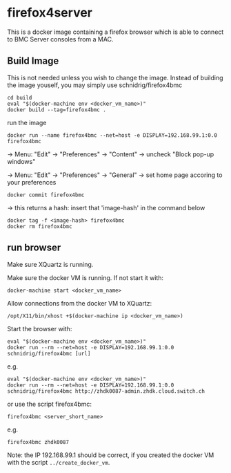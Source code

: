 # firefox4server

This is a docker image containing a firefox browser which is able to connect to BMC Server consoles from a MAC.

## Build Image
This is not needed unless you wish to change the image. Instead of building the image youself, you may simply use schnidrig/firefox4bmc

    cd build
    eval "$(docker-machine env <docker_vm_name>)"
    docker build --tag=firefox4bmc .
    
run the image

    docker run --name firefox4bmc --net=host -e DISPLAY=192.168.99.1:0.0 firefox4bmc
    
-> Menu: "Edit" -> "Preferences" -> "Content" -> uncheck "Block pop-up windows"

-> Menu: "Edit" -> "Preferences" -> "General" -> set home page accoring to your preferences

    docker commit firefox4bmc

-> this returns a hash: insert that 'image-hash' in the command below

    docker tag -f <image-hash> firefox4bmc
    docker rm firefox4bmc
    

## run browser

Make sure XQuartz is running.

Make sure the docker VM is running. If not start it with:

    docker-machine start <docker_vm_name>

Allow connections from the docker VM to XQuartz:

    /opt/X11/bin/xhost +$(docker-machine ip <docker_vm_name>)

Start the browser with: 

    eval "$(docker-machine env <docker_vm_name>)"
    docker run --rm --net=host -e DISPLAY=192.168.99.1:0.0 schnidrig/firefox4bmc [url]
    
e.g. 

    eval "$(docker-machine env <docker_vm_name>)"
    docker run --rm --net=host -e DISPLAY=192.168.99.1:0.0 schnidrig/firefox4bmc http://zhdk0087-admin.zhdk.cloud.switch.ch
    
or use the script firefox4bmc:

    firefox4bmc <server_short_name>
    
e.g.

    firefox4bmc zhdk0087
    
Note: the IP 192.168.99.1 should be correct, if you created the docker VM with the script `../create_docker_vm`.

